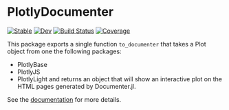 # PlotlyDocumenter

[![Stable](https://img.shields.io/badge/docs-stable-blue.svg)](https://disberd.github.io/PlotlyDocumenter.jl/)
[![Dev](https://img.shields.io/badge/docs-dev-blue.svg)](https://disberd.github.io/PlotlyDocumenter.jl/dev)
[![Build Status](https://github.com/disberd/PlotlyDocumenter.jl/actions/workflows/CI.yml/badge.svg?branch=main)](https://github.com/disberd/PlotlyDocumenter.jl/actions/workflows/CI.yml?query=branch%3Amain)
[![Coverage](https://codecov.io/gh/disberd/PlotlyDocumenter.jl/branch/main/graph/badge.svg)](https://codecov.io/gh/disberd/PlotlyDocumenter.jl)

This package exports a single function `to_documenter` that takes a Plot object from one the following packages:
- PlotlyBase
- PlotlyJS
- PlotlyLight
and returns an object that will show an interactive plot on the HTML pages generated by Documenter.jl.

See the [documentation](https://disberd.github.io/PlotlyDocumenter.jl/) for more details.